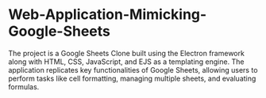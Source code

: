 # Web-Application-Mimicking-Google-Sheets
The project is a Google Sheets Clone built using the Electron framework along with HTML, CSS, JavaScript, and EJS as a templating engine. The application replicates key functionalities of Google Sheets, allowing users to perform tasks like cell formatting, managing multiple sheets, and evaluating formulas.
